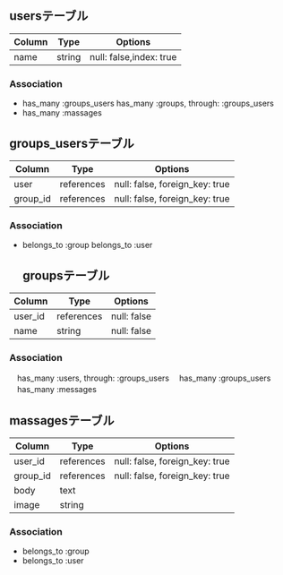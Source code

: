 ## usersテーブル

|Column|Type|Options|
|------|----|-------|
|name|string|null: false,index: true|

### Association
- has_many :groups_users
  has_many :groups, through: :groups_users
- has_many :massages


## groups_usersテーブル

|Column|Type|Options|
|------|----|-------|
|user|references|null: false, foreign_key: true|
|group_id|references|null: false, foreign_key: true|

### Association
- belongs_to :group
  belongs_to :user

  ## groupsテーブル

|Column|Type|Options|
|------|----|-------|
|user_id|references|null: false|
|name|string|null: false|

### Association
　has_many :users, through: :groups_users
　has_many :groups_users
　has_many :messages

## massagesテーブル

|Column|Type|Options|
|------|----|-------|
|user_id|references|null: false, foreign_key: true|
|group_id|references|null: false, foreign_key: true|
|body|text||
|image|string||

### Association
- belongs_to :group
- belongs_to :user